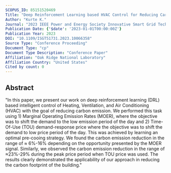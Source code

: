 ```yaml
---
SCOPUS_ID: 85151520469
Title: "Deep Reinforcement Learning based HVAC Control for Reducing Carbon Footprint of Buildings"
Author: "Kurte K."
Journal: "2023 IEEE Power and Energy Society Innovative Smart Grid Technologies Conference, ISGT 2023"
Publication Date: {'$date': '2023-01-01T00:00:00Z'}
Publication Year: 2023
DOI: "10.1109/ISGT51731.2023.10066358"
Source Type: "Conference Proceeding"
Document Type: "cp"
Document Type Description: "Conference Paper"
Affiliation: "Oak Ridge National Laboratory"
Affiliation Country: "United States"
Cited by count: 0
---
```


## Abstract
"In this paper, we present our work on deep reinforcement learning (DRL) based intelligent control of Heating, Ventilation, and Air Conditioning (HVAC) with the goal of reducing carbon emission. We performed this task using 1) Marginal Operating Emission Rates (MOER), where the objective was to shift the demand to the low emission period of the day and 2) Time-Of-Use (TOU) demand-response price where the objective was to shift the demand to low price period of the day. This was achieved by learning an optimal pre-cooing strategy. We found the carbon emission reduction in the range of ≈ 6%-16% depending on the opportunity presented by the MOER signal. Similarly, we observed the carbon emission reduction in the range of ≈23%-29% during the peak price period when TOU price was used. The results clearly demonstrated the applicability of our approach in reducing the carbon footprint of the building."
